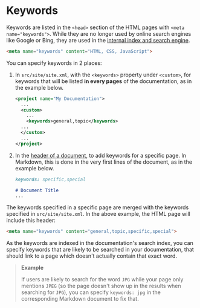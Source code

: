 # Keywords

Keywords are listed in the `<head>` section of the HTML pages with `<meta name="keywords">`. While they are no longer used by online search engines like Google or Bing, they are used in the [internal index and search engine](search.html).

```html
<meta name="keywords" content="HTML, CSS, JavaScript">
```

You can specify keywords in 2 places:

1. In `src/site/site.xml`, with the `<keywords>` property under `<custom>`, for keywords that will be listed **in every pages** of the documentation, as in the example below.

    ```xml
    <project name="My Documentation">
      ...
      <custom>
        ...
        <keywords>general,topic</keywords>
      ...
      </custom>
      ...
    </project>
    ```

2. In the [header of a document](headers.html), to add keywords for a specific page. In Markdown, this is done in the very first lines of the document, as in the example below.

    ```md
    keywords: specific,special

    # Document Title
    ...
    ```

The keywords specified in a specific page are merged with the keywords specified in `src/site/site.xml`. In the above example, the HTML page will include this header:

```html
<meta name="keywords" content="general,topic,specific,special">
```

As the keywords are indexed in the documentation's search index, you can specify keywords that are likely to be searched in your documentation, that should link to a page which doesn't actually contain that exact word.

> **Example**
>
> If users are likely to search for the word `JPG` while your page only mentions `JPEG` (so the page doesn't show up in the results when searching for `JPG`), you can specify `keywords: jpg` in the corresponding Markdown document to fix that.
